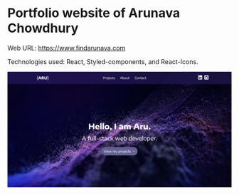 # Portfolio website of Arunava Chowdhury

Web URL: https://www.findarunava.com

Technologies used: React, Styled-components, and React-Icons.

![](public/Images/img5.png)


